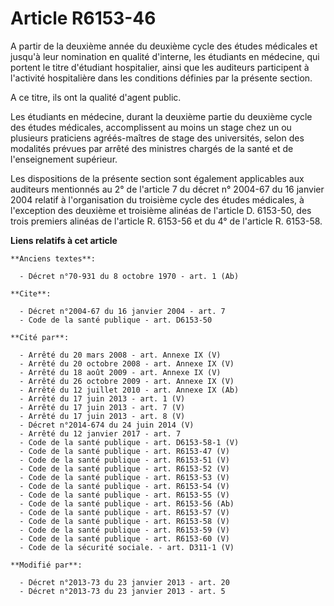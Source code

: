 # Article R6153-46

A partir de la deuxième année du deuxième cycle des études médicales et jusqu'à leur nomination en qualité d'interne, les
étudiants en médecine, qui portent le titre d'étudiant hospitalier, ainsi que les auditeurs participent à l'activité
hospitalière dans les conditions définies par la présente section. 

A ce titre, ils ont la qualité d'agent public. 

Les étudiants en médecine, durant la deuxième partie du deuxième cycle des études médicales, accomplissent au moins un stage
chez un ou plusieurs praticiens agréés-maîtres de stage des universités, selon des modalités prévues par arrêté des ministres
chargés de la santé et de l'enseignement supérieur. 

Les dispositions de la présente section sont également applicables aux auditeurs mentionnés au 2° de l'article 7 du décret n°
2004-67 du 16 janvier 2004 relatif à l'organisation du troisième cycle des études médicales, à l'exception des deuxième et
troisième alinéas de l'article D. 6153-50, des trois premiers alinéas de l'article R. 6153-56 et du 4° de l'article R.
6153-58.

**Liens relatifs à cet article**

	**Anciens textes**:

	  - Décret n°70-931 du 8 octobre 1970 - art. 1 (Ab)

	**Cite**:

	  - Décret n°2004-67 du 16 janvier 2004 - art. 7
	  - Code de la santé publique - art. D6153-50

	**Cité par**:

	  - Arrêté du 20 mars 2008 - art. Annexe IX (V)
	  - Arrêté du 20 octobre 2008 - art. Annexe IX (V)
	  - Arrêté du 18 août 2009 - art. Annexe IX (V)
	  - Arrêté du 26 octobre 2009 - art. Annexe IX (V)
	  - Arrêté du 12 juillet 2010 - art. Annexe IX (Ab)
	  - Arrêté du 17 juin 2013 - art. 1 (V)
	  - Arrêté du 17 juin 2013 - art. 7 (V)
	  - Arrêté du 17 juin 2013 - art. 8 (V)
	  - Décret n°2014-674 du 24 juin 2014 (V)
	  - Arrêté du 12 janvier 2017 - art. 7
	  - Code de la santé publique - art. D6153-58-1 (V)
	  - Code de la santé publique - art. R6153-47 (V)
	  - Code de la santé publique - art. R6153-51 (V)
	  - Code de la santé publique - art. R6153-52 (V)
	  - Code de la santé publique - art. R6153-53 (V)
	  - Code de la santé publique - art. R6153-54 (V)
	  - Code de la santé publique - art. R6153-55 (V)
	  - Code de la santé publique - art. R6153-56 (Ab)
	  - Code de la santé publique - art. R6153-57 (V)
	  - Code de la santé publique - art. R6153-58 (V)
	  - Code de la santé publique - art. R6153-59 (V)
	  - Code de la santé publique - art. R6153-60 (V)
	  - Code de la sécurité sociale. - art. D311-1 (V)

	**Modifié par**:

	  - Décret n°2013-73 du 23 janvier 2013 - art. 20
	  - Décret n°2013-73 du 23 janvier 2013 - art. 5
